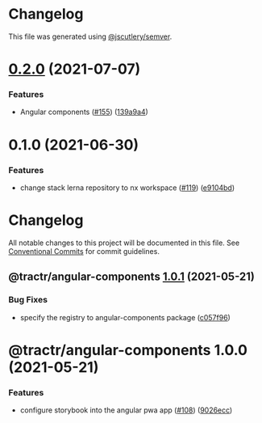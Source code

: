 # Changelog

This file was generated using
[@jscutlery/semver](https://github.com/jscutlery/semver).

# [0.2.0](https://github.com/tractr/stack/compare/angular-components-0.1.0...angular-components-0.2.0) (2021-07-07)

### Features

- Angular components ([#155](https://github.com/tractr/stack/issues/155))
  ([139a9a4](https://github.com/tractr/stack/commit/139a9a419a53155f31c5f71dad1cb7d8993c54c4))

# 0.1.0 (2021-06-30)

### Features

- change stack lerna repository to nx workspace
  ([#119](https://github.com/tractr/stack/issues/119))
  ([e9104bd](https://github.com/tractr/stack/commit/e9104bde081619c0f3752bb9d129e19d1d6bda5d))

# Changelog

All notable changes to this project will be documented in this file. See
[Conventional Commits](https://conventionalcommits.org) for commit guidelines.

## @tractr/angular-components [1.0.1](https://github.com/tractr/stack/compare/@tractr/angular-components@1.0.0...@tractr/angular-components@1.0.1) (2021-05-21)

### Bug Fixes

- specify the registry to angular-components package
  ([c057f96](https://github.com/tractr/stack/commit/c057f965d9c8b7983be1a01c8b525f88df7c72ed))

# @tractr/angular-components 1.0.0 (2021-05-21)

### Features

- configure storybook into the angular pwa app
  ([#108](https://github.com/tractr/stack/issues/108))
  ([9026ecc](https://github.com/tractr/stack/commit/9026ecccb59ce94f6bfd82d899476b727f10b67c))
